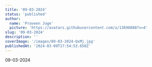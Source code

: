 ```yaml
---
title: '09-03-2024'
status: 'published'
author:
  name: 'Praveen Juge'
  picture: 'https://avatars.githubusercontent.com/u/13696888?v=4'
slug: '09-03-2024'
description: ''
coverImage: '/images/09-03-2024-QxMj.jpg'
publishedAt: '2024-03-09T17:54:53.650Z'
---
```


09-03-2024